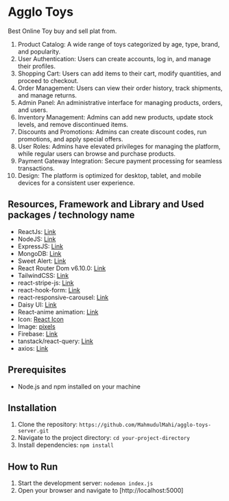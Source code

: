 # Agglo Toys

Best Online Toy buy and sell plat from.

1. Product Catalog: A wide range of toys categorized by age, type, brand, and popularity.
2. User Authentication: Users can create accounts, log in, and manage their profiles.
3. Shopping Cart: Users can add items to their cart, modify quantities, and proceed to checkout.
4. Order Management: Users can view their order history, track shipments, and manage returns.
5. Admin Panel: An administrative interface for managing products, orders, and users.
6. Inventory Management: Admins can add new products, update stock levels, and remove discontinued items.
7. Discounts and Promotions: Admins can create discount codes, run promotions, and apply special offers.
8. User Roles: Admins have elevated privileges for managing the platform, while regular users can browse and purchase products.
9. Payment Gateway Integration: Secure payment processing for seamless transactions.
10. Design: The platform is optimized for desktop, tablet, and mobile devices for a consistent user experience.

## Resources, Framework and Library and Used packages / technology name
- ReactJs: [Link](https://reactjs.org)
- NodeJS: [Link](https://nodejs.org)
- ExpressJS: [Link](https://expressjs.com)
- MongoDB: [Link](https://www.mongodb.com)
- Sweet Alert: [Link](https://sweetalert.js.org)
- React Router Dom v6.10.0: [Link](https://reactrouter.com)
- TailwindCSS: [Link](https://tailwindcss.com)
- react-stripe-js: [Link](https://github.com/stripe/react-stripe-js)
- react-hook-form: [Link](https://react-hook-form.com)
- react-responsive-carousel: [Link](https://www.npmjs.com/package/react-responsive-carousel)
- Daisy UI: [Link](https://daisyui.com)
- React-anime animation: [Link](https://github.com/stellalee/react-anime)
- Icon: [React Icon](https://react-icons.github.io/react-icons/)
- Image: [pixels](https://pixels.com)
- Firebase: [Link](https://firebase.google.com)
- tanstack/react-query: [Link](https://github.com/tanstack/react-query)
- axios: [Link](https://axios-http.com)


## Prerequisites

- Node.js and npm  installed on your machine

## Installation

1. Clone the repository: `https://github.com/MahmudulMahi/agglo-toys-server.git`
2. Navigate to the project directory: `cd your-project-directory`
3. Install dependencies: `npm install` 

## How to Run

1. Start the development server: `nodemon index.js` 
2. Open your browser and navigate to [http://localhost:5000]

